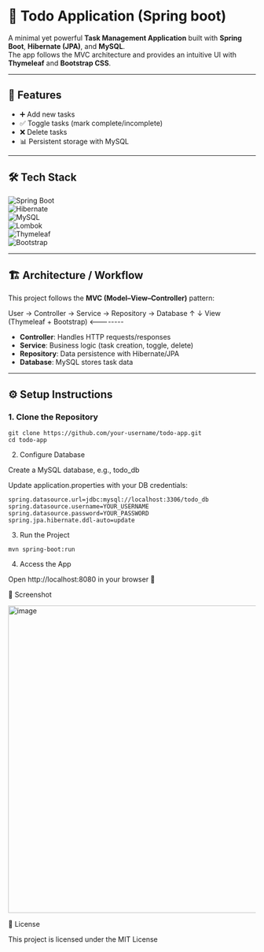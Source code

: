 # 📝 Todo Application (Spring boot)

A minimal yet powerful **Task Management Application** built with **Spring Boot**, **Hibernate (JPA)**, and **MySQL**.  
The app follows the MVC architecture and provides an intuitive UI with **Thymeleaf** and **Bootstrap CSS**.

---

## 🚀 Features
- ➕ Add new tasks  
- ✅ Toggle tasks (mark complete/incomplete)  
- ❌ Delete tasks  
- 📊 Persistent storage with MySQL  

---

## 🛠️ Tech Stack

![Spring Boot](https://img.shields.io/badge/Spring%20Boot-6DB33F?style=for-the-badge&logo=springboot&logoColor=white)  
![Hibernate](https://img.shields.io/badge/Hibernate-59666C?style=for-the-badge&logo=hibernate&logoColor=white)  
![MySQL](https://img.shields.io/badge/MySQL-4479A1?style=for-the-badge&logo=mysql&logoColor=white)  
![Lombok](https://img.shields.io/badge/Lombok-CA0C17?style=for-the-badge&logo=java&logoColor=white)  
![Thymeleaf](https://img.shields.io/badge/Thymeleaf-005F0F?style=for-the-badge&logo=thymeleaf&logoColor=white)  
![Bootstrap](https://img.shields.io/badge/Bootstrap-563D7C?style=for-the-badge&logo=bootstrap&logoColor=white)  

---

## 🏗️ Architecture / Workflow
This project follows the **MVC (Model–View–Controller)** pattern:

User → Controller → Service → Repository → Database
↑ ↓
View (Thymeleaf + Bootstrap) <--------

- **Controller**: Handles HTTP requests/responses  
- **Service**: Business logic (task creation, toggle, delete)  
- **Repository**: Data persistence with Hibernate/JPA  
- **Database**: MySQL stores task data  

---

## ⚙️ Setup Instructions

### 1. Clone the Repository
```
git clone https://github.com/your-username/todo-app.git
cd todo-app
```

2. Configure Database

Create a MySQL database, e.g., todo_db

Update application.properties with your DB credentials:

```
spring.datasource.url=jdbc:mysql://localhost:3306/todo_db
spring.datasource.username=YOUR_USERNAME
spring.datasource.password=YOUR_PASSWORD
spring.jpa.hibernate.ddl-auto=update
```
3. Run the Project
```
mvn spring-boot:run
```
4. Access the App

Open http://localhost:8080
 in your browser 🚀

📸 Screenshot

<img width="1754" height="624" alt="image" src="https://github.com/user-attachments/assets/23b590fa-b36c-4dd8-81d3-4c33ec2765a6" />


📄 License

This project is licensed under the MIT License

